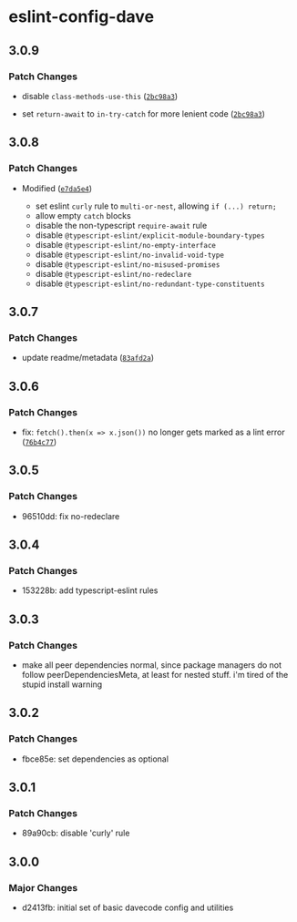 # eslint-config-dave

## 3.0.9

### Patch Changes

- disable `class-methods-use-this` ([`2bc98a3`](https://github.com/paperdave/various/commit/2bc98a33e12367cf4968adda0a76f5f05667fe07))

* set `return-await` to `in-try-catch` for more lenient code ([`2bc98a3`](https://github.com/paperdave/various/commit/2bc98a33e12367cf4968adda0a76f5f05667fe07))

## 3.0.8

### Patch Changes

- Modified ([`e7da5e4`](https://github.com/paperdave/various/commit/e7da5e40e24cfd80eb6c63a2dd16d0213212e905))

  - set eslint `curly` rule to `multi-or-nest`, allowing `if (...) return;`
  - allow empty `catch` blocks
  - disable the non-typescript `require-await` rule
  - disable `@typescript-eslint/explicit-module-boundary-types`
  - disable `@typescript-eslint/no-empty-interface`
  - disable `@typescript-eslint/no-invalid-void-type`
  - disable `@typescript-eslint/no-misused-promises`
  - disable `@typescript-eslint/no-redeclare`
  - disable `@typescript-eslint/no-redundant-type-constituents`

## 3.0.7

### Patch Changes

- update readme/metadata ([`83afd2a`](https://github.com/paperdave/various/commit/83afd2a419e32fe3f9c7e55f756fb063eb9257ca))

## 3.0.6

### Patch Changes

- fix: `fetch().then(x => x.json())` no longer gets marked as a lint error
  ([`76b4c77`](https://github.com/paperdave/various/commit/76b4c77ba813fff24d04074a366f628df28fe5e7))

## 3.0.5

### Patch Changes

- 96510dd: fix no-redeclare

## 3.0.4

### Patch Changes

- 153228b: add typescript-eslint rules

## 3.0.3

### Patch Changes

- make all peer dependencies normal, since package managers do not follow peerDependenciesMeta, at
  least for nested stuff. i'm tired of the stupid install warning

## 3.0.2

### Patch Changes

- fbce85e: set dependencies as optional

## 3.0.1

### Patch Changes

- 89a90cb: disable 'curly' rule

## 3.0.0

### Major Changes

- d2413fb: initial set of basic davecode config and utilities
